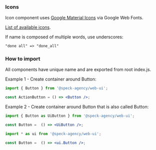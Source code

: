 ### Icons

Icon component uses [Google Material Icons](https://google.github.io/material-design-icons/#icon-font-for-the-web)
via Google Web Fonts.

[List of available icons](https://material.io/icons/).

If name is composed of multiple words, use underscores:
```html
"done all" => "done_all"
```

### How to import

All components have unique name and are exported from root index.js.

Example 1 - Create container around Button:
```jsx static
import { Button } from '@speck-agency/web-ui';

const ActionButton = () => <Button />;
```

Example 2 - Create container around Button that is also called Button:
```jsx static
import { Button as UiButton } from '@speck-agency/web-ui';

const Button =  () => <UiButton />;
```
```jsx static
import * as ui from '@speck-agency/web-ui';

const Button =  () => <ui.Button />;
```